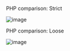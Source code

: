 PHP comparison: Strict

![image](https://github.com/nguyenngocdung18/RootMe/assets/134156226/824c0515-0869-4287-8b17-0e6fd02362fd)

PHP comparison: Loose

![image](https://github.com/nguyenngocdung18/RootMe/assets/134156226/e1def6a2-24b0-45be-a022-877e64d31f6a)
